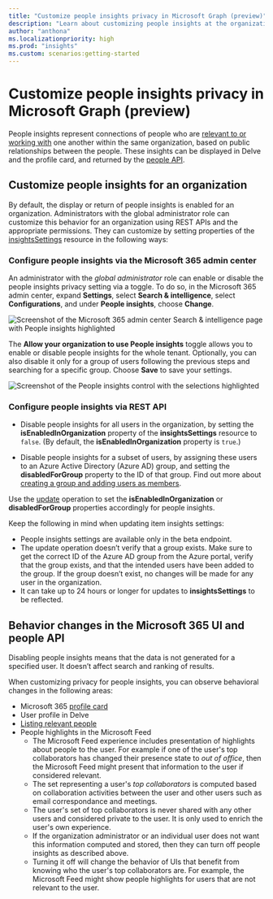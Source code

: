 ```yaml
---
title: "Customize people insights privacy in Microsoft Graph (preview)"
description: "Learn about customizing people insights at the organization level by using the Microsoft Graph insightsSettings API."
author: "anthona"
ms.localizationpriority: high
ms.prod: "insights"
ms.custom: scenarios:getting-started
---
```


# Customize people insights privacy in Microsoft Graph (preview)

People insights represent connections of people who are [relevant to or working with](people-insights-overview.md#including-a-person-as-relevant-or-working-with) one another within the same organization, based on public relationships between the people. These insights can be displayed in Delve and the profile card, and returned by the [people API](/graph/api/user-list-people).


## Customize people insights for an organization

By default, the display or return of people insights is enabled for an organization. Administrators with the global administrator role can customize this behavior for an organization using REST APIs and the appropriate permissions. They can customize by setting properties of the [insightsSettings](/graph/api/resources/insightssettings?view=graph-rest-beta&preserve-view=true) resource in the following ways:

### Configure people insights via the Microsoft 365 admin center

An administrator with the _global administrator_ role can enable or disable the people insights privacy setting via a toggle. To do so, in the Microsoft 365 admin center, expand **Settings**, select **Search & intelligence**, select **Configurations**, and under **People insights**, choose **Change**.

![Screenshot of the Microsoft 365 admin center Search & intelligence page with People insights highlighted](images/people-insights-admin-center.png)

The **Allow your organization to use People insights** toggle allows you to enable or disable people insights for the whole tenant. Optionally, you can also disable it only for a group of users following the previous steps and searching for a specific group. Choose **Save** to save your settings.

![Screenshot of the People insights control with the selections highlighted](images/people-insights-admin-center-groupcontrol.png)

### Configure people insights via REST API

- Disable people insights for all users in the organization, by setting the **isEnabledInOrganization** property of the **insightsSettings** resource to `false`. (By default, the **isEnabledInOrganization** property is `true`.)

- Disable people insights for a subset of users, by assigning these users to an Azure Active Directory (Azure AD) group, and setting the **disabledForGroup** property to the ID of that group. Find out more about [creating a group and adding users as members](/azure/active-directory/fundamentals/active-directory-groups-create-azure-portal). 

Use the [update](/graph/api/insightssettings-update?view=graph-rest-beta&preserve-view=true) operation to set the **isEnabledInOrganization** or **disabledForGroup** properties accordingly for people insights. 

Keep the following in mind when updating item insights settings: 
* People insights settings are available only in the beta endpoint. 
* The update operation doesn’t verify that a group exists. Make sure to get the correct ID of the Azure AD group from the Azure portal, verify that the group exists, and that the intended users have been added to the group. If the group doesn’t exist, no changes will be made for any user in the organization. 
* It can take up to 24 hours or longer for updates to **insightsSettings** to be reflected. 

## Behavior changes in the Microsoft 365 UI and people API 

Disabling people insights means that the data is not generated for a specified user. It doesn’t affect search and ranking of results.

When customizing privacy for people insights, you can observe behavioral changes in the following areas:
* Microsoft 365 [profile card](https://support.microsoft.com/office/profile-cards-in-microsoft-365-e80f931f-5fc4-4a59-ba6e-c1e35a85b501)
* User profile in Delve
* [Listing relevant people](/graph/api/user-list-people)
* People highlights in the Microsoft Feed
  *  The Microsoft Feed experience includes presentation of highlights about people to the user. For example if one of the user's top collaborators has changed their presence state to *out of office*, then the Microsoft Feed might present that information to the user if considered relevant.
  *  The set representing a user's *top collaborators* is computed based on collaboration activities between the user and other users such as email correspondance and  meetings.
  *  The user's set of top collaborators is never shared with any other users and considered private to the user. It is only used to enrich the user's own experience. 
  *  If the organization administrator or an individual user does not want this information computed and stored, then they can turn off people insights as described above.
  *  Turning it off will change the behavior of UIs that benefit from knowing who the user's top collaborators are. For example, the Microsoft Feed might show people highlights for users that are not relevant to the user.
